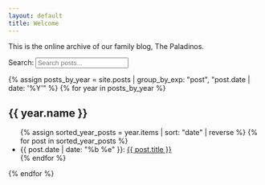 ```yaml
---
layout: default
title: Welcome
---
```


This is the online archive of our family blog, The Paladinos.

Search: <input type="text" id="search-box" placeholder="Search posts...">
<ul id="results-container"></ul>

{% assign posts_by_year = site.posts | group_by_exp: "post", "post.date | date: '%Y'" %}
{% for year in posts_by_year %}
  <h2>{{ year.name }}</h2>
  <ul>
    {% assign sorted_year_posts = year.items | sort: "date" | reverse %}
    {% for post in sorted_year_posts %}
      <li>{{ post.date | date: "%b %e" }}: <a href="{{ post.url }}">{{ post.title }}</a></li>
    {% endfor %}
  </ul>
{% endfor %}


<script src="https://cdnjs.cloudflare.com/ajax/libs/lunr.js/2.3.9/lunr.min.js"></script>
<script src="/thepaladinos/assets/js/search.js"></script>